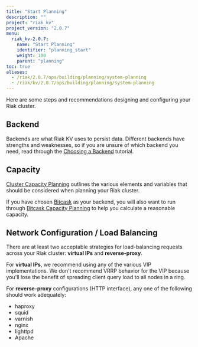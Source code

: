 ```yaml
---
title: "Start Planning"
description: ""
project: "riak_kv"
project_version: "2.0.7"
menu:
  riak_kv-2.0.7:
    name: "Start Planning"
    identifier: "planning_start"
    weight: 100
    parent: "planning"
toc: true
aliases:
  - /riak/2.0.7/ops/building/planning/system-planning
  - /riak/kv/2.0.7/ops/building/planning/system-planning
---
```


[plan backend]: /riak/kv/2.0.7/setup/planning/backend
[plan cluster capacity]: /riak/kv/2.0.7/setup/planning/cluster-capacity
[plan backend bitcask]: /riak/kv/2.0.7/setup/planning/backend/bitcask
[plan bitcask capacity]: /riak/kv/2.0.7/setup/planning/bitcask-capacity-calc

Here are some steps and recommendations designing and configuring your
Riak cluster.

## Backend

Backends are what Riak KV uses to persist data. Different backends have
strengths and weaknesses, so if you are unsure of which backend you
need, read through the [Choosing a Backend][plan backend] tutorial.

## Capacity

[Cluster Capacity Planning][plan cluster capacity] outlines the various elements and variables that should be considered when planning your Riak cluster.

If you have chosen [Bitcask][plan backend bitcask] as your backend, you will also want to run through [Bitcask Capacity Planning][plan bitcask capacity] to help you calculate a reasonable capacity.

## Network Configuration / Load Balancing

There are at least two acceptable strategies for load-balancing requests
across your Riak cluster: **virtual IPs** and **reverse-proxy**.

For **virtual IPs**, we recommend using any of the various VIP
implementations. We don't recommend VRRP behavior for the VIP because
you'll lose the benefit of spreading client query load to all nodes in a
ring.

For **reverse-proxy** configurations (HTTP interface), any one of the
following should work adequately:

* haproxy
* squid
* varnish
* nginx
* lighttpd
* Apache


